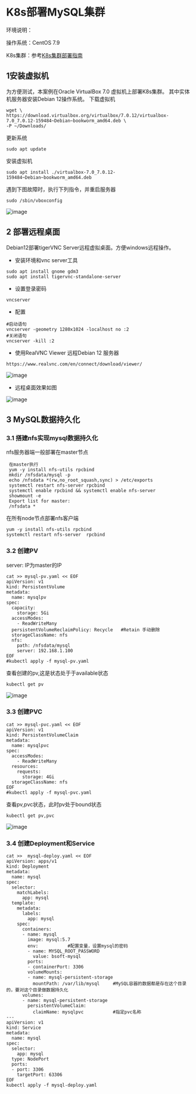 # K8s部署MySQL集群
环境说明：

操作系统：CentOS 7.9

K8s集群：参考[K8s集群部署指南](./K8sClusterDeployment.md)
## 1安装虚拟机
为方便测试，本案例在Oracle VirtualBox 7.0 虚拟机上部署K8s集群。 其中实体机服务器安装Debian 12操作系统。
下载虚拟机
```
wget \
https://download.virtualbox.org/virtualbox/7.0.12/virtualbox-7.0_7.0.12-159484~Debian~bookworm_amd64.deb \
-P ~/Downloads/
```
更新系统
```
sudo apt update
```
安装虚拟机
```
sudo apt install ./virtualbox-7.0_7.0.12-159484~Debian~bookworm_amd64.deb
```
遇到下图故障时，执行下列指令，并重启服务器
```
sudo /sbin/vboxconfig
```
![image](https://github.com/kenlab-chung/kenlab-chung.github.io/assets/59462735/81d7f313-1ccf-4423-bbb2-562253a7dea1)
 

## 2 部署远程桌面
Debian12部署tigerVNC Server远程虚拟桌面。方便windows远程操作。

- 安装环境和vnc server工具
```
sudo apt install gnome gdm3
sudo apt install tigervnc-standalone-server
```
- 设置登录密码
```
vncserver 
```
- 配置
```
#启动语句
vncserver -geometry 1280x1024 -localhost no :2
#关闭语句
vncserver -kill :2
```
- 使用RealVNC Viewer 远程Debian 12 服务器
```
https://www.realvnc.com/en/connect/download/viewer/
```
![image](https://github.com/kenlab-chung/kenlab-chung.github.io/assets/59462735/1556c929-6b9d-4c31-a6da-ae3c74b95105)

- 远程桌面效果如图
  
![image](https://github.com/kenlab-chung/kenlab-chung.github.io/assets/59462735/b155ba83-79f7-4f9b-9e11-3713e59231ac)
 
## 3 MySQL数据持久化
### 3.1 搭建nfs实现mysql数据持久化
nfs服务器端一般部署在master节点
```
 在master执行
 yum -y install nfs-utils rpcbind
 mkdir /nfsdata/mysql -p
 echo /nfsdata *(rw,no_root_squash,sync) > /etc/exports  
 systemctl restart nfs-server rpcbind 
 systemctl enable rpcbind && systemctl enable nfs-server
 showmount -e
 Export list for master:
 /nfsdata *

```
在所有node节点部署nfs客户端
```
yum -y install nfs-utils rpcbind 
systemctl restart nfs-server  rpcbind 
```
### 3.2 创建PV
server: IP为master的IP
```
cat >> mysql-pv.yaml << EOF
apiVersion: v1
kind: PersistentVolume
metadata:
  name: mysqlpv
spec:
  capacity:
    storage: 5Gi
  accessModes:
    - ReadWriteMany
  persistentVolumeReclaimPolicy: Recycle   #Retain 手动删除
  storageClassName: nfs
  nfs:
    path: /nfsdata/mysql
    server: 192.168.1.100
EOF
#kubectl apply -f mysql-pv.yaml
```
查看创建的pv,这是状态处于于available状态
```
kubectl get pv
```
![image](https://github.com/kenlab-chung/kenlab-chung.github.io/assets/59462735/adbe549f-009e-44c6-90dd-b1f3b1663467)

### 3.3 创建PVC
```
cat >> mysql-pvc.yaml << EOF
apiVersion: v1
kind: PersistentVolumeClaim
metadata:
  name: mysqlpvc
spec:
  accessModes:
    - ReadWriteMany
  resources:
    requests:
      storage: 4Gi
  storageClassName: nfs
EOF
#kubectl apply -f mysql-pvc.yaml
```
查看pv,pvc状态，此时pv处于bound状态
```
kubectl get pv,pvc
```
![image](https://github.com/kenlab-chung/kenlab-chung.github.io/assets/59462735/3d5155a4-8cc3-495f-87ab-4ce5c3da1b04)

### 3.4 创建Deployment和Service
```
cat >>  mysql-deploy.yaml << EOF
apiVersion: apps/v1
kind: Deployment
metadata:
  name: mysql
spec:
  selector:
    matchLabels:
      app: mysql
  template:
    metadata:
      labels:
        app: mysql
    spec:
      containers:
      - name: mysql
        image: mysql:5.7
        env:           #配置变量，设置mysql的密码
        - name: MYSQL_ROOT_PASSWORD
          value: bsoft-mysql
        ports:
        - containerPort: 3306
        volumeMounts:
        - name: mysql-persistent-storage
          mountPath: /var/lib/mysql     #MySQL容器的数据都是存在这个目录的，要对这个目录做数据持久化
      volumes:
      - name: mysql-persistent-storage
        persistentVolumeClaim:
          claimName: mysqlpvc           #指定pvc名称
---
apiVersion: v1
kind: Service
metadata:
  name: mysql
spec:
  selector:
    app: mysql
  type: NodePort
  ports:
  - port: 3306
    targetPort: 63306
EOF
kubectl apply -f mysql-deploy.yaml
```
